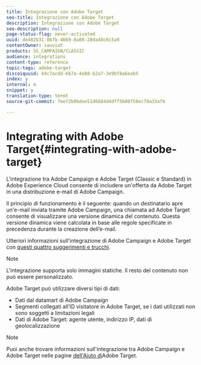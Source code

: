 ```yaml
---
title: Integrazione con Adobe Target
seo-title: Integrazione con Adobe Target
description: Integrazione con Adobe Target
seo-description: null
page-status-flag: never-activated
uuid: de482b31-0b7b-4669-8a00-28da48c6c5a9
contentOwner: sauviat
products: SG_CAMPAIGN/CLASSIC
audience: integrations
content-type: reference
topic-tags: adobe-target
discoiquuid: 44c7acdd-6b7a-4e88-b2a7-3e9bf8a6eab5
index: y
internal: n
snippet: y
translation-type: tm+mt
source-git-commit: 7eef2b9bdee51d6684d4dff5b08f50ec79a33af6

---
```



# Integrating with Adobe Target{#integrating-with-adobe-target}

L&#39;integrazione tra Adobe Campaign e Adobe Target (Classic e Standard) in Adobe Experience Cloud consente di includere un&#39;offerta da Adobe Target in una distribuzione e-mail di Adobe Campaign.

Il principio di funzionamento è il seguente: quando un destinatario apre un&#39;e-mail inviata tramite Adobe Campaign, una chiamata ad Adobe Target consente di visualizzare una versione dinamica del contenuto. Questa versione dinamica viene calcolata in base alle regole specificate in precedenza durante la creazione dell’e-mail.

Ulteriori informazioni sull&#39;integrazione di Adobe Campaign e Adobe Target con [questi quattro suggerimenti e trucchi](https://www.adobe.com/content/dam/www/us/en/marketing/campaign/pdfs/Adobe_Campaign_for_Target_Tips_and_Tricks.pdf).
>[!NOTE]
>
>L&#39;integrazione supporta solo immagini statiche. Il resto del contenuto non può essere personalizzato.

Adobe Target può utilizzare diversi tipi di dati:

* Dati dal datamart di Adobe Campaign
* Segmenti collegati all’ID visitatore in Adobe Target, se i dati utilizzati non sono soggetti a limitazioni legali
* Dati di Adobe Target: agente utente, indirizzo IP, dati di geolocalizzazione

>[!NOTE]
>
>Puoi anche trovare informazioni sull&#39;integrazione tra Adobe Campaign e Adobe Target nelle pagine [dell&#39;Aiuto di](https://marketing.adobe.com/resources/help/en_US/target/a4t/c_campaign_and_target.html)Adobe Target.

